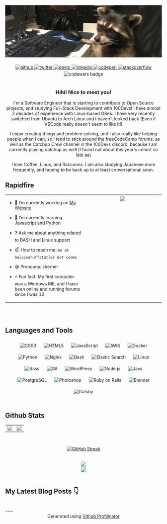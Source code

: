 ## <div align="center"><img src="https://github.com/bellhuffstutler/bellhuffstutler/blob/main/header.jpeg" alt="banner that has a raccoon at a keyboard" /></div>  
  

<div align="center">
<a href="https://github.com/bellhuffstutler" target="_blank">
<img src=https://img.shields.io/badge/github-%2324292e.svg?&style=for-the-badge&logo=github&logoColor=white alt=github style="margin-bottom: 5px;" />
</a>
<a href="https://twitter.com/koohiitoraccoon" target="_blank">
<img src=https://img.shields.io/badge/twitter-%2300acee.svg?&style=for-the-badge&logo=twitter&logoColor=white alt=twitter style="margin-bottom: 5px;" />
</a>
<a href="https://dev.to/bellhuffstutler" target="_blank">
<img src=https://img.shields.io/badge/dev.to-%2308090A.svg?&style=for-the-badge&logo=dev.to&logoColor=white alt=devto style="margin-bottom: 5px;" />
</a>
<a href="https://linkedin.com/in/beloisehuffstutler" target="_blank">
<img src=https://img.shields.io/badge/linkedin-%231E77B5.svg?&style=for-the-badge&logo=linkedin&logoColor=white alt=linkedin style="margin-bottom: 5px;" />
</a>
<a href="https://codepen.com/bellhuffstutler" target="_blank">
<img src=https://img.shields.io/badge/codepen-%23131417.svg?&style=for-the-badge&logo=codepen&logoColor=white alt=codepen style="margin-bottom: 5px;" />
</a>
<a href="https://stackoverflow.com/users/19184345/beloise" target="_blank">
<img src=https://img.shields.io/badge/stackoverflow-%23F28032.svg?&style=for-the-badge&logo=stackoverflow&logoColor=white alt=stackoverflow style="margin-bottom: 5px;" />
</a>  
</div>  

<div align="center">
<img src="https://www.codewars.com/users/bellhuffstutler/badges/small" alt="codewars badge" />
</div>

<br/>

<div align="center">
  
### Hihi! Nice to meet you! 
I'm a Software Engineer that is starting to contribute to Open Source projects, and studying Full-Stack Development with 100Devs! I have almost 2 decades of experience with Linux-based OSes. I have very recently switched from Ubuntu to Arch Linux and I haven't looked back (Even if VSCode really doesn't seem to like it!) 

I enjoy creating things and problem solving, and I also really like helping people when I can, so I tend to stick around the freeCodeCamp forums, as well as the Catchup Crew channel in the 100Devs discord, because I am currently playing catchup as well (I found out about this year's cohort so late aa) 

I love Coffee, Linux, and Raccoons. I am also studying Japanese more frequently, and hoping to be back up to at least conversational soon.  

</div

<br/>  


## Rapidfire  
<table><tr><td valign="top" width="50%">

- 🔭 I’m currently working on [My Website](https://github.com/bellhuffstutler/My-Website)  
  

- 🌱 I’m currently learning Javascript and Python  
  

- ❓ Ask me about anything related to BASH and Linux support  
  
- 📫 How to reach me: `me at beloisehuffstutler dot codes`

- 😄 Pronouns: she/her

- ⚡ Fun fact: My first computer was a Windows ME, and I have been online and running forums since I was 12.  


</td><td valign="top" width="50%">

<div align="center">
<img src="https://media.giphy.com/media/zpisCRDjcmvU4/giphy.gif" align="center" style="width: 100%" />
</div>  


</td></tr></table>  

<br />

<!--START_SECTION:activity-->

<br/>  


## Languages and Tools  
<div align="center">  
<img style="margin: 10px" src="https://profilinator.rishav.dev/skills-assets/css3-original-wordmark.svg" alt="CSS3" height="25" />  
<img style="margin: 10px" src="https://profilinator.rishav.dev/skills-assets/html5-original-wordmark.svg" alt="HTML5" height="25" />  
<img style="margin: 10px" src="https://profilinator.rishav.dev/skills-assets/javascript-original.svg" alt="JavaScript" height="25" />  
<img style="margin: 10px" src="https://profilinator.rishav.dev/skills-assets/amazonwebservices-original-wordmark.svg" alt="AWS" height="25" />  
<img style="margin: 10px" src="https://profilinator.rishav.dev/skills-assets/docker-original-wordmark.svg" alt="Docker" height="25" />  
<img style="margin: 10px" src="https://profilinator.rishav.dev/skills-assets/python-original.svg" alt="Python" height="25" />  
<img style="margin: 10px" src="https://profilinator.rishav.dev/skills-assets/nginx-original.svg" alt="Nginx" height="25" />  
<img style="margin: 10px" src="https://profilinator.rishav.dev/skills-assets/gnu_bash-icon.svg" alt="Bash" height="25" />  
<img style="margin: 10px" src="https://profilinator.rishav.dev/skills-assets/elasticsearch.png" alt="Elastic Search" height="25" />  
<img style="margin: 10px" src="https://profilinator.rishav.dev/skills-assets/linux-original.svg" alt="Linux" height="25" />  
<img style="margin: 10px" src="https://profilinator.rishav.dev/skills-assets/sass-original.svg" alt="Sass" height="25" />  
<img style="margin: 10px" src="https://profilinator.rishav.dev/skills-assets/git-scm-icon.svg" alt="Git" height="25" />  
<img style="margin: 10px" src="https://profilinator.rishav.dev/skills-assets/wordpress.png" alt="WordPress" height="25" />  
<img style="margin: 10px" src="https://profilinator.rishav.dev/skills-assets/nodejs-original-wordmark.svg" alt="Node.js" height="25" />  
<img style="margin: 10px" src="https://profilinator.rishav.dev/skills-assets/java-original-wordmark.svg" alt="Java" height="25" />  
<img style="margin: 10px" src="https://profilinator.rishav.dev/skills-assets/postgresql-original-wordmark.svg" alt="PostgreSQL" height="25" />  
<img style="margin: 10px" src="https://profilinator.rishav.dev/skills-assets/photoshop-plain.svg" alt="Photoshop" height="25" />  
<img style="margin: 10px" src="https://profilinator.rishav.dev/skills-assets/rails-original-wordmark.svg" alt="Ruby on Rails" height="25" />  
<img style="margin: 10px" src="https://profilinator.rishav.dev/skills-assets/blender_community_badge_white.svg" alt="Blender" height="25" />  
<img style="margin: 10px" src="https://profilinator.rishav.dev/skills-assets/gatsby.png" alt="Gatsby" height="25" />  
</div>  

<br/>  


## Github Stats  
<table><tr><td valign="top" width="50%">

<img src="https://github-readme-stats.vercel.app/api?username=bellhuffstutler&show_icons=true&count_private=true&hide_border=true" align="left" style="width: 100%" />

</td><td valign="top" width="50%">

<img src="https://github-readme-stats.vercel.app/api/top-langs/?username=bellhuffstutler&hide_border=true&layout=compact" align="left" style="width: 100%" />

</td></tr></table>  

<br/>  

<div align="center">
  
  [![GitHub Streak](https://github-readme-streak-stats.herokuapp.com/?user=bellhuffstutler)](https://git.io/streak-stats)
  
</div>

<br/>


<div align="center">
<img src="https://komarev.com/ghpvc/?username=bellhuffstutler&&style=flat-square" align="center" />
</div>   

<div align="center">
            <a href="https://www.buymeacoffee.com/koohiitoraccoon" target="_blank" style="display: inline-block;">
                <img
                    src="https://img.shields.io/badge/Donate-Buy%20Me%20A%20Coffee-orange.svg?style=flat-square" 
                    align="center"
                />
            </a></div>
<br />

## My Latest Blog Posts 👇
<!-- HASHNODE_BLOG:START -->
<!-- HASHNODE_BLOG:END -->
<br/>  
----
<div align="center">Generated using <a href="https://profilinator.rishav.dev/" target="_blank">Github Profilinator</a></div>
